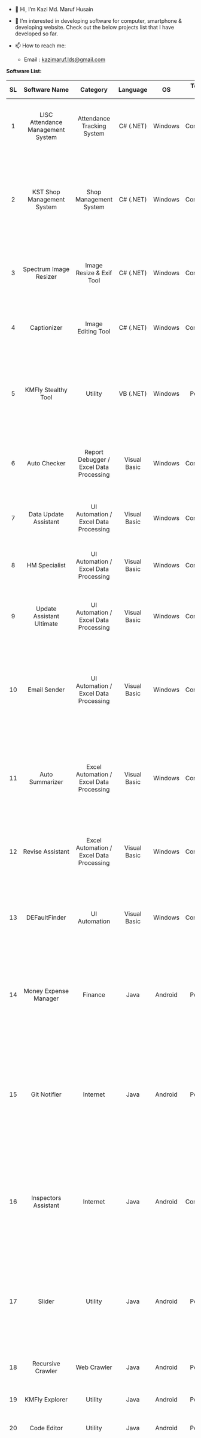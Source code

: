 - 👋 Hi, I’m Kazi Md. Maruf Husain

- 👀 I’m interested in developing software for computer, smartphone & developing website. Check out the below projects list that I have developed so far.

- 📫 How to reach me: 

    - Email : kazimaruf.lds@gmail.com

<!---
kazimaruf991/kazimaruf991 is a ✨ special ✨ repository because its `README.md` (this file) appears on your GitHub profile.
You can click the Preview link to take a look at your changes.
--->

**Software List:**

SL|Software Name|Category|Language|OS|Term Of Use|Summary of Features
:-:|:-:|:-:|:-:|:-:|:-:|:-:
1| LISC Attendance Management System | Attendance Tracking System | C# (.NET) | Windows | Commercial | Generates daily/monthly attendance reports by managing five different shift timings.
2| KST Shop Management System | Shop Management System | C# (.NET) | Windows | Commercial | Stores buy/sell and cost records in a SQL Server Compact database, prints vouchers, and exports daily/monthly reports to Excel/PDF.
3| Spectrum Image Resizer | Image Resize & Exif Tool | C# (.NET) | Windows | Commercial | Resizes single or multiple photos in the background with options to modify EXIF information.
4| Captionizer | Image Editing Tool | C# (.NET) | Windows | Commercial | Adds photo captions in any position with customizable fonts, colors, sizes, etc.
5| KMFly Stealthy Tool | Utility | VB (.NET) | Windows | Personal | Changes PC IP & DNS, hides software from the installed programs list, and hides files/folders using advanced methods.
6| Auto Checker | Report Debugger / Excel Data Processing | Visual Basic | Windows | Commercial | Processes Excel data, checks for errors, and generates comments with error reports.
7| Data Update Assistant | UI Automation / Excel Data Processing | Visual Basic | Windows | Commercial | Processes Excel files and updates/inputs data into other software from Excel.
8| HM Specialist | UI Automation / Excel Data Processing | Visual Basic | Windows | Commercial | Processes Excel files and updates/inputs data into other software from Excel.
9| Update Assistant Ultimate | UI Automation / Excel Data Processing | Visual Basic | Windows | Commercial | Processes Excel files and updates/inputs data into other software based on configuration.
10| Email Sender | UI Automation / Excel Data Processing | Visual Basic | Windows | Commercial | Automates report export and email sending. Keeps revision records and supports auto-commenting and highlighting in Excel.
11| Auto Summarizer | Excel Automation / Excel Data Processing | Visual Basic | Windows | Commercial | Processes unsorted Excel data and generates a sorted, printable Excel file—completing long manual tasks in a short time.
12| Revise Assistant | Excel Automation / Excel Data Processing | Visual Basic | Windows | Commercial | Compares two Excel reports, marks differences, and notifies relevant personnel via email.
13| DEFaultFinder | UI Automation | Visual Basic | Windows | Commercial | Monitors data from other software, detects incorrect inputs, and alerts users by marking the data fields.
14| Money Expense Manager | Finance | Java | Android | Personal | Tracks daily/monthly earnings and expenses. Includes biometric and password protection to prevent unauthorized access.
15| Git Notifier | Internet | Java | Android | Personal | A lightweight automation tool that monitors Git repositories and instantly alerts users to new commits, changes, or activity—streamlining version tracking and keeping teams in sync.
16| Inspectors Assistant | Internet | Java | Android | Commercial | A powerful app to assist with inspection processes. It can process Excel files, resize images, add text to images, and sort them based on given criteria.
17| Slider | Utility | Java | Android | Personal | Runs in the background and executes various operations when the user swipes the edge of the screen (e.g., volume change, brightness adjustment).
18| Recursive Crawler | Web Crawler | Java | Android | Personal | Crawls and downloads files from websites.
19| KMFly Explorer | Utility | Java | Android | Personal | File manager with advanced options and features.
20| Code Editor | Utility | Java | Android | Personal | Code editor with syntax highlighting.
21| Auto Patcher | Reverse Engineering | Java | Android | Public (Free) | Automatically patches Android's service.jar and framework.jar, creating flashable files for custom recovery to enable external SD card write access on Android 6.0 & 7.0. [Check my thread in XDA](https://forum.xda-developers.com/t/guide-app-6-x-x-7-x-x-allow-sdcard-write-access-switch-sdcard-path.3593021/)
22| KMFly Dex Patcher | Reverse Engineering | Java | Android | Personal | Patches smali code into the .dex file of APK applications.
23| KMFlyTweakers, AppLogger, REThemer, AIDE-Fix etc. | Xposed Module | Java | Android | Personal | Various Xposed modules developed for personal use.


**Thanks for reading.**
